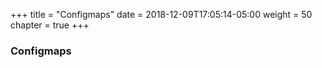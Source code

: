 +++
title = "Configmaps"
date = 2018-12-09T17:05:14-05:00
weight = 50
chapter = true
+++

### Configmaps

